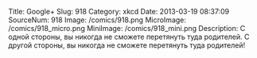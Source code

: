 Title: Google+ 
Slug: 918 
Category: xkcd 
Date: 2013-03-19 08:37:09 
SourceNum: 918 
Image: /comics/918.png 
MicroImage: /comics/918_micro.png 
MiniImage: /comics/918_mini.png 
Description: С одной стороны, вы никогда не сможете перетянуть туда родителей. С другой стороны, вы никогда не сможете перетянуть туда родителей! 

